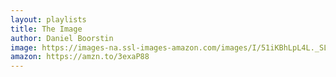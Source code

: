 ```yaml
---
layout: playlists
title: The Image
author: Daniel Boorstin
image: https://images-na.ssl-images-amazon.com/images/I/51iKBhLpL4L._SL300_.jpg
amazon: https://amzn.to/3exaP88
---
```


